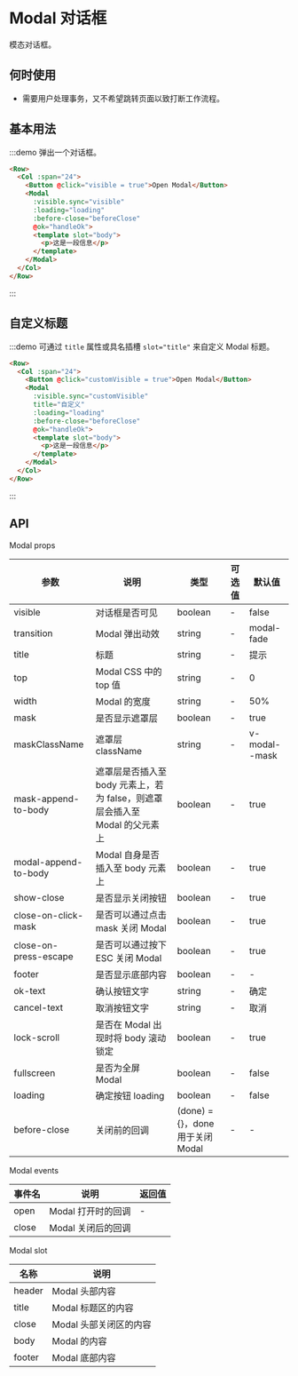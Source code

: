# Modal 对话框

模态对话框。

## 何时使用

- 需要用户处理事务，又不希望跳转页面以致打断工作流程。

## 基本用法

:::demo 弹出一个对话框。

```html
<Row>
  <Col :span="24">
    <Button @click="visible = true">Open Modal</Button>
    <Modal
      :visible.sync="visible"
      :loading="loading"
      :before-close="beforeClose"
      @ok="handleOk">
      <template slot="body">
        <p>这是一段信息</p>
      </template>
    </Modal>
  </Col>
</Row>
```
:::

## 自定义标题

:::demo 可通过 `title` 属性或具名插槽 `slot="title"` 来自定义 Modal 标题。

```html
<Row>
  <Col :span="24">
    <Button @click="customVisible = true">Open Modal</Button>
    <Modal
      :visible.sync="customVisible"
      title="自定义"
      :loading="loading"
      :before-close="beforeClose"
      @ok="handleOk">
      <template slot="body">
        <p>这是一段信息</p>
      </template>
    </Modal>
  </Col>
</Row>
```
:::

## API

Modal props

| 参数 | 说明 | 类型 | 可选值 | 默认值 |
|---- |---- |---- |---- |---- |
| visible | 对话框是否可见 | boolean | - | false |
| transition | Modal 弹出动效 | string | - | modal-fade |
| title | 标题 | string | - | 提示 |
| top | Modal CSS 中的 top 值 | string | - | 0 |
| width | Modal 的宽度 | string | - | 50% |
| mask | 是否显示遮罩层 | boolean | - | true |
| maskClassName | 遮罩层 className | string | - | v-modal--mask |
| mask-append-to-body | 遮罩层是否插入至 body 元素上，若为 false，则遮罩层会插入至 Modal 的父元素上 | boolean | - | true |
| modal-append-to-body | Modal 自身是否插入至 body 元素上 | boolean | - | true |
| show-close | 是否显示关闭按钮 | boolean | - | true |
| close-on-click-mask | 是否可以通过点击 mask 关闭 Modal | boolean | - | true |
| close-on-press-escape | 是否可以通过按下 ESC 关闭 Modal | boolean | - | true |
| footer | 是否显示底部内容 | boolean | - | - |
| ok-text | 确认按钮文字 | string | - | 确定 |
| cancel-text | 取消按钮文字 | string | - | 取消 |
| lock-scroll | 是否在 Modal 出现时将 body 滚动锁定 | boolean | - | true |
| fullscreen | 是否为全屏 Modal | boolean | - | false |
| loading | 确定按钮 loading | boolean | - | false |
| before-close | 关闭前的回调 | (done) = {}，done 用于关闭 Modal | - | - |

Modal events

| 事件名 | 说明 | 返回值 |
|---- |---- |---- |
| open | Modal 打开时的回调 | - |
| close | Modal 关闭后的回调

Modal slot

| 名称 | 说明 |
|---- |---- |
| header | Modal 头部内容 |
| title | Modal 标题区的内容 |
| close | Modal 头部关闭区的内容 |
| body | Modal 的内容 |
| footer | Modal 底部内容 |

<script>
  import Row from '@/components/row';
  import Col from '@/components/col';
  import Button from '@/components/button';
  import Modal from '@/components/modal';

  export default {
    components: {
      Row,
      Col,
      Button,
      Modal,
    },
    data() {
      return {
        visible: false,
        customVisible: false,
        loading: false,
        placement: '',
      };
    },
    methods: {
      beforeClose(done) {
        done();
      },
      handleOk() {
        this.loading = true;
        setTimeout(() => {
          this.loading = false;
          this.visible = false;
        }, 2000);
      },
    },
  };
</script>